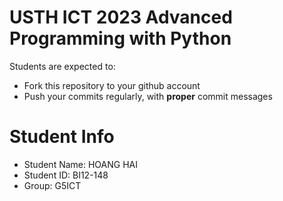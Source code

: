 USTH ICT 2023 Advanced Programming with Python
=====================================================

Students are expected to:
* Fork this repository to your github account
* Push your commits regularly, with **proper** commit messages


Student Info
=========================

* Student Name: HOANG HAI 
* Student ID: BI12-148  
* Group: G5ICT


